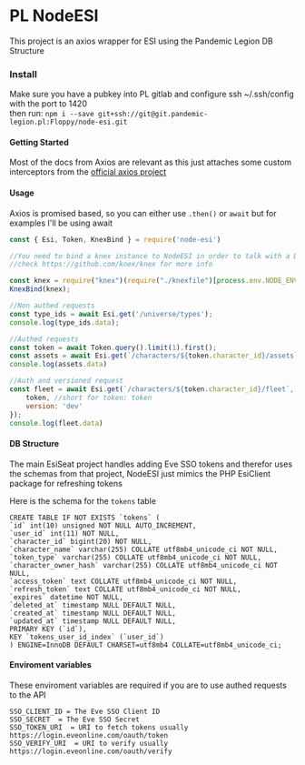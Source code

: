 # PL NodeESI

This project is an axios wrapper for ESI using the Pandemic Legion DB Structure

### Install

Make sure you have a pubkey into PL gitlab and configure ssh ~/.ssh/config with the port to 1420  
then run: ```npm i --save git+ssh://git@git.pandemic-legion.pl:Floppy/node-esi.git```

#### Getting Started

Most of the docs from Axios are relevant as this just attaches some custom interceptors from the [official axios project](https://github.com/axios/axios)


#### Usage

Axios is promised based, so you can either use `.then()` or `await` but for examples I'll be using await

```javascript
const { Esi, Token, KnexBind } = require('node-esi')

//You need to bind a knex instance to NodeESI in order to talk with a DB
//check https://github.com/knex/knex for more info

const knex = require("knex")(require("./knexfile")[process.env.NODE_ENV]);
KnexBind(knex);

//Non authed requests
const type_ids = await Esi.get('/universe/types');
console.log(type_ids.data);

//Authed requests
const token = await Token.query().limit(1).first();
const assets = await Esi.get(`/characters/${token.character_id}/assets`, { token: token })
console.log(assets.data)

//Auth and versioned request
const fleet = await Esi.get(`/characters/${token.character_id}/fleet`, { 
    token, //short for token: token
    version: 'dev'
});
console.log(fleet.data)

```

#### DB Structure

The main EsiSeat project handles adding Eve SSO tokens and therefor uses the schemas from that project, NodeESI just mimics the PHP EsiClient package for refreshing tokens

Here is the schema for the `tokens` table

    CREATE TABLE IF NOT EXISTS `tokens` (
    `id` int(10) unsigned NOT NULL AUTO_INCREMENT,
    `user_id` int(11) NOT NULL,
    `character_id` bigint(20) NOT NULL,
    `character_name` varchar(255) COLLATE utf8mb4_unicode_ci NOT NULL,
    `token_type` varchar(255) COLLATE utf8mb4_unicode_ci NOT NULL,
    `character_owner_hash` varchar(255) COLLATE utf8mb4_unicode_ci NOT NULL,
    `access_token` text COLLATE utf8mb4_unicode_ci NOT NULL,
    `refresh_token` text COLLATE utf8mb4_unicode_ci NOT NULL,
    `expires` datetime NOT NULL,
    `deleted_at` timestamp NULL DEFAULT NULL,
    `created_at` timestamp NULL DEFAULT NULL,
    `updated_at` timestamp NULL DEFAULT NULL,
    PRIMARY KEY (`id`),
    KEY `tokens_user_id_index` (`user_id`)
    ) ENGINE=InnoDB DEFAULT CHARSET=utf8mb4 COLLATE=utf8mb4_unicode_ci;

#### Enviroment variables

These enviroment variables are required if you are to use authed requests to the API

    SSO_CLIENT_ID = The Eve SSO Client ID
    SSO_SECRET  = The Eve SSO Secret
    SSO_TOKEN_URI  = URI to fetch tokens usually https://login.eveonline.com/oauth/token
    SSO_VERIFY_URI  = URI to verify usually https://login.eveonline.com/oauth/verify
